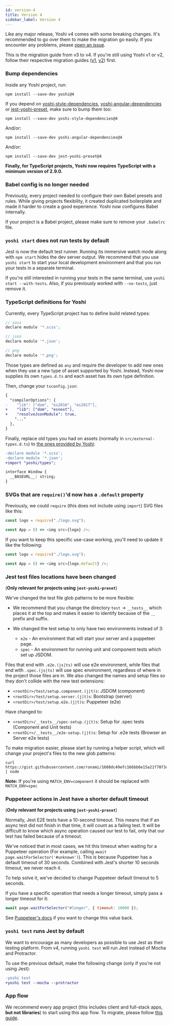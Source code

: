 ```yaml
---
id: version-4
title: Version 4
sidebar_label: Version 4
---
```


Like any major release, Yoshi v4 comes with some breaking changes. It's recommended to go over them to make the migration go easily. If you encounter any problems, please [open an issue](https://github.com/wix/yoshi/issues/new/choose).

This is the migration guide from v3 to v4. If you're still using Yoshi v1 or v2, follow their respective migration guides ([v1](https://wix.github.io/yoshi/blog/2018/03/15/yoshi-2), [v2](https://wix.github.io/yoshi/blog/2018/06/3/yoshi-3)) first.

### Bump dependencies

Inside any Yoshi project, run:

```
npm install --save-dev yoshi@4
```

If you depend on [yoshi-style-dependencies](https://github.com/wix/yoshi/tree/version_4.x/packages/yoshi-style-dependencies), [yoshi-angular-dependencies](https://github.com/wix/yoshi/tree/version_4.x/packages/yoshi-angular-dependencies) or [jest-yoshi-preset](https://github.com/wix/yoshi/tree/version_4.x/packages/jest-yoshi-preset), make sure to bump them too:

```
npm install --save-dev yoshi-style-dependencies@4
```

And/or:

```
npm install --save-dev yoshi-angular-dependencies@4
```

And/or:

```
npm install --save-dev jest-yoshi-preset@4
```

**Finally, for TypeScript projects, Yoshi now requires TypeScript with a minimum version of 2.9.0.**

### Babel config is no longer needed

Previously, every project needed to configure their own Babel presets and rules. While giving projects flexibility, it created duplicated boilerplate and made it harder to create a good experience. Yoshi now configures Babel internally.

If your project is a Babel project, please make sure to remove your `.babelrc` file.

### `yoshi start` does not run tests by default

Jest is now the default test runner. Running its immersive watch mode along with `npm start` hides the dev server output. We recommend that you use `yoshi start` to start your local development environment and that you run your tests in a separate terminal.

If you're still interested in running your tests in the same terminal, use `yoshi start --with-tests`. Also, if you previously worked with `--no-tests`, just remove it.

### TypeScript definitions for Yoshi

Currently, every TypeScript project has to define build related types:

```js
// sass
declare module '*.scss';

// json
declare module '*.json';

// png
declare module '*.png';
```

Those types are defined as `any` and require the developer to add new ones when they use a new type of asset supported by Yoshi. Instead, Yoshi now supplies its own `types.d.ts` and each asset has its own type definition.

Then, change your `tsconfig.json`:

```diff
{
  "compilerOptions": {
-    "lib": ["dom", "es2016", "es2017"],
+    "lib": ["dom", "esnext"],
+    "resolveJsonModule": true,
    "..."
  },
}
```

Finally, replace old types you had on assets (normally in `src/external-types.d.ts`) to [the ones provided by Yoshi](https://github.com/wix/yoshi/blob/v4.11.1/packages/yoshi/types.d.ts):

```diff
-declare module '*.scss';
-declare module '*.json';
+import "yoshi/types";

interface Window {
  __BASEURL__: string;
}
```

### SVGs that are `require()`'d now has a `.default` property

Previously, we could `require` (this does not include using `import`) SVG files like this:

```js
const logo = require("./logo.svg");

const App = () => <img src={logo} />;
```

If you want to keep this specific use-case working, you'll need to update it like the following:

```js
const logo = require("./logo.svg");

const App = () => <img src={logo.default} />;
```

### Jest test files locations have been changed

(**Only relevant for projects using `jest-yoshi-preset`**)

We've changed the test file glob patterns to be more flexible:

- We recommend that you change the directory `test` -> `__tests__` which places it at the top and makes it easier to identify because of the `__` prefix and suffix.

- We changed the test setup to only have two environments instead of 3:

  - `e2e` - An environment that will start your server and a puppeteer page.
  - `spec` - An environment for running unit and component tests which set up JSDOM.

Files that end with `.e2e.(js|ts)` will use e2e environment, while files that end with `.spec.(js|ts)` will use spec environment, regardless of where in the project those files are in. We also changed the names and setup files so they don't collide with the new test extensions:

- `<rootDir>/test/setup.component.(j|t)s`: JSDOM (component)
- `<rootDir>/test/setup.server.(j|t)s`: Bootstrap (server)
- `<rootDir>/test/setup.e2e.(j|t)s`: Puppeteer (e2e)

Have changed to:

- `<rootDir>/__tests__/spec-setup.(j|t)s`: Setup for .spec tests (Component and Unit tests)
- `<rootDir>/__tests__/e2e-setup.(j|t)s`: Setup for .e2e tests (Browser an Server e2e tests)

To make migration easier, please start by running a helper script, which will change your project's files to the new glob patterns:

```
curl https://gist.githubusercontent.com/ronami/1608dc49efc166bb6e15a21f7073cb79/raw | node
```

**Note:** If you're using `MATCH_ENV=component` it should be replaced with `MATCH_ENV=spec`

### Puppeteer actions in Jest have a shorter default timeout

(**Only relevant for projects using `jest-yoshi-preset`**)

Normally, Jest E2E tests have a 10-second timeout. This means that if an async test did not finish in that time, it will count as a failing test. It will be difficult to know which async operation caused our test to fail, only that our test has failed because of a timeout.

We've noticed that in most cases, we hit this timeout when waiting for a Puppeteer operation (For example, calling `await page.waitForSelector('#unknown')`). This is because Puppeteer has a default timeout of 30 seconds. Combined with Jest's shorter 10 seconds timeout, we never reach it.

To help solve it, we've decided to change Puppeteer default timeout to 5 seconds.

If you have a specific operation that needs a longer timeout, simply pass a longer timeout for it:

```js
await page.waitForSelector("#longer", { timeout: 10000 });
```

See [Puppeteer's docs](https://github.com/GoogleChrome/puppeteer/blob/v1.13.0/docs/api.md#pagesetdefaulttimeouttimeout) if you want to change this value back.

### `yoshi test` runs Jest by default

We want to encourage as many developers as possible to use Jest as their testing platform. From v4, running `yoshi test` will run Jest instead of Mocha and Protractor.

To use the previous default, make the following change (only if you're not using Jest):

```diff
-yoshi test
+yoshi test --mocha --protractor
```

### App flow

We recommend every app project (this includes client and full-stack apps, **but not libraries**) to start using this app flow. To migrate, please follow [this guide](../guides/app-flow.md).
